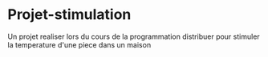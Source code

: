 # Projet-stimulation
Un projet realiser lors du cours de la programmation distribuer pour stimuler la temperature d'une piece dans un maison
